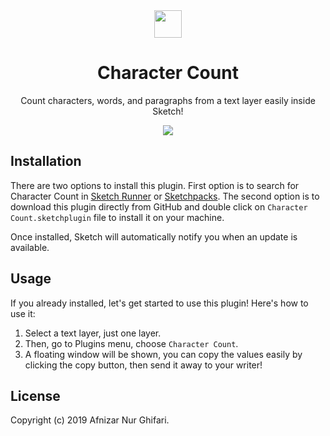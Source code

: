 <div align="center">
  <a href="https://github.com/afnizarnur/character-count">
    <img src="https://user-images.githubusercontent.com/4648648/60761432-791a6680-a072-11e9-8dbc-4b4e477e5f82.png" width="44">
  </a>
</div>

<h1 align="center">Character Count</h1>
<p align="center">Count characters, words, and paragraphs from a text layer easily inside Sketch!</p>

<div align="center">
    <a href="https://github.com/afnizarnur/character-count">
      <img src="https://user-images.githubusercontent.com/4648648/60761166-35712e00-a06d-11e9-95ee-af85a807acfb.png" />
    </a>
</div>

## Installation
There are two options to install this plugin. First option is to search for Character Count in [Sketch Runner](http://sketchrunner.com/) or [Sketchpacks](https://sketchpacks.com/). The second option is to download this plugin directly from GitHub and double click on `Character Count.sketchplugin` file to install it on your machine.

Once installed, Sketch will automatically notify you when an update is available.

## Usage
If you already installed, let's get started to use this plugin! Here's how to use it:
1. Select a text layer, just one layer.
2. Then, go to Plugins menu, choose `Character Count`. 
3. A floating window will be shown, you can copy the values easily by clicking the copy button, then send it away to your writer!

## License
Copyright (c) 2019 Afnizar Nur Ghifari.